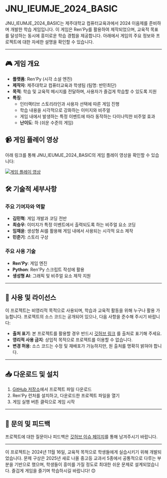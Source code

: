 # JNU_IEUMJE_2024_BASIC

JNU_IEUMJE_2024_BASIC는 제주대학교 컴퓨터교육과에서 2024 이음제를 준비하며 개발한 학습 게임입니다. 이 게임은 Ren'Py를 활용하여 제작되었으며, 교육적 목표를 달성하는 동시에 흥미로운 학습 경험을 제공합니다. 아래에서 게임의 주요 정보와 프로젝트에 대한 자세한 설명을 확인할 수 있습니다.

---

## 🎮 게임 개요

- **플랫폼**: Ren'Py (시각 소설 엔진)
- **제작자**: 제주대학교 컴퓨터교육과 학생팀 (팀명: 반민최단)
- **목적**: 학습 및 교육적 메시지를 전달하며, 사용자가 즐겁게 학습할 수 있도록 지원
- **특징**:
  - 인터랙티브 스토리라인과 사용자 선택에 따른 게임 진행
  - 학습 내용을 시각적으로 강화하는 이미지와 비주얼
  - 게임 내에서 발생하는 특정 이벤트에 따라 동작하는 다이나믹한 비주얼 효과
  - **난이도**: 하 (쉬운 수준의 게임)

## 📹 게임 플레이 영상

아래 링크를 통해 JNU_IEUMJE_2024_BASIC의 게임 플레이 영상을 확인할 수 있습니다:

[![게임 플레이 영상](https://img.youtube.com/vi/3GdEobcjYTs/0.jpg)](https://youtu.be/3GdEobcjYTs)

## 🛠️ 기술적 세부사항

### 주요 기여자와 역할

- **김민혁**: 게임 개발과 코딩 전반
- **최승우**: 이미지가 특정 이벤트에서 출력되도록 하는 비주얼 요소 코딩
- **임채윤**: 생성형 AI를 활용해 게임 내에서 사용되는 시각적 요소 제작
- **민준기**: 스토리 구상

### 주요 사용 기술

- **Ren'Py**: 게임 엔진
- **Python**: Ren'Py 스크립트 작성에 활용
- **생성형 AI**: 그래픽 및 비주얼 요소 제작 지원

---

## 🔗 사용 및 라이선스

이 프로젝트는 비영리적 목적으로 사용되며, 학습과 교육적 활동을 위해 누구나 활용 가능합니다. 프로젝트의 소스 코드는 공개되어 있으나, 다음 사항을 준수해 주시기 바랍니다:

- **출처 표기**: 본 프로젝트를 활용할 경우 반드시 [깃허브 링크](https://github.com/your-repo-link) 를 출처로 표기해 주세요.
- **영리적 사용 금지**: 상업적 목적으로 프로젝트를 이용할 수 없습니다.
- **변경 허용**: 소스 코드는 수정 및 재배포가 가능하지만, 원 출처를 명확히 밝혀야 합니다.

---

## 📥 다운로드 및 설치

1. [GitHub 저장소](https://github.com/your-repo-link)에서 프로젝트 파일 다운로드
2. Ren'Py 런처를 설치하고, 다운로드한 프로젝트 파일을 열기
3. 게임 실행 버튼 클릭으로 게임 시작

---

## 📧 문의 및 피드백

프로젝트에 대한 질문이나 피드백은 [깃허브 이슈 페이지](https://github.com/your-repo-link/issues)를 통해 남겨주시기 바랍니다.

---

이 프로젝트는 2024년 11월 16일, 교육적 목적으로 학생들에게 실습시키기 위해 개발되었습니다. 문제 구상은 2025년 새로 나올 중고등 교과서 5종에서 공통적으로 다루는 부분을 기반으로 했으며, 학생들이 흥미를 가질 정도로 최대한 쉬운 문제로 설계되었습니다. 즐겁게 게임을 즐기며 학습하시길 바랍니다! 😊


